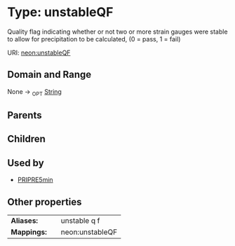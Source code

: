 
# Type: unstableQF


Quality flag indicating whether or not two or more strain gauges were stable to allow for precipitation to be calculated, (0 = pass, 1 = fail)

URI: [neon:unstableQF](https://data.neonscience.org/unstableQF)


## Domain and Range

None ->  <sub>OPT</sub> [String](types/String.md)

## Parents


## Children


## Used by

 * [PRIPRE5min](PRIPRE5min.md)

## Other properties

|  |  |  |
| --- | --- | --- |
| **Aliases:** | | unstable q f |
| **Mappings:** | | neon:unstableQF |

